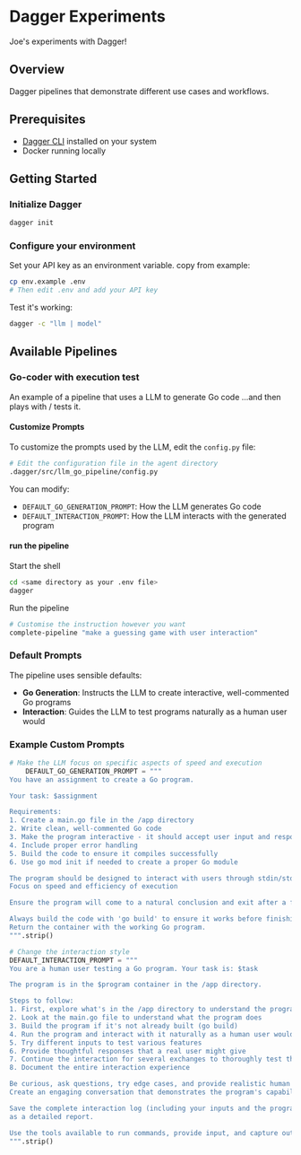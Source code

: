 # Dagger Experiments

Joe's experiments with Dagger!

## Overview

Dagger pipelines that demonstrate different use cases and workflows.

## Prerequisites

- [Dagger CLI](https://docs.dagger.io/install) installed on your system
- Docker running locally

## Getting Started

### Initialize Dagger

```bash
dagger init
```

### Configure your environment
Set your API key as an environment variable.
copy from example:
```bash
cp env.example .env
# Then edit .env and add your API key
```

Test it's working:
```bash
dagger -c "llm | model"
```

## Available Pipelines

### Go-coder with execution test
An example of a pipeline that uses a LLM to generate Go code
...and then plays with / tests it.

#### Customize Prompts
To customize the prompts used by the LLM, edit the `config.py` file:

```bash
# Edit the configuration file in the agent directory
.dagger/src/llm_go_pipeline/config.py
```

You can modify:
- `DEFAULT_GO_GENERATION_PROMPT`: How the LLM generates Go code
- `DEFAULT_INTERACTION_PROMPT`: How the LLM interacts with the generated program

#### run the pipeline

Start the shell
```bash
cd <same directory as your .env file>
dagger
```

Run the pipeline
```bash
# Customise the instruction however you want
complete-pipeline "make a guessing game with user interaction" 
```

### Default Prompts

The pipeline uses sensible defaults:

- **Go Generation**: Instructs the LLM to create interactive, well-commented Go programs
- **Interaction**: Guides the LLM to test programs naturally as a human user would

### Example Custom Prompts

```python
# Make the LLM focus on specific aspects of speed and execution
    DEFAULT_GO_GENERATION_PROMPT = """
You have an assignment to create a Go program.

Your task: $assignment

Requirements:
1. Create a main.go file in the /app directory
2. Write clean, well-commented Go code
3. Make the program interactive - it should accept user input and respond
4. Include proper error handling
5. Build the code to ensure it compiles successfully
6. Use go mod init if needed to create a proper Go module

The program should be designed to interact with users through stdin/stdout.
Focus on speed and efficiency of execution

Ensure the program will come to a natural conclusion and exit after a few exchanges (up to 20)

Always build the code with 'go build' to ensure it works before finishing.
Return the container with the working Go program.
""".strip()

# Change the interaction style
DEFAULT_INTERACTION_PROMPT = """
You are a human user testing a Go program. Your task is: $task

The program is in the $program container in the /app directory.

Steps to follow:
1. First, explore what's in the /app directory to understand the program structure
2. Look at the main.go file to understand what the program does
3. Build the program if it's not already built (go build)
4. Run the program and interact with it naturally as a human user would
5. Try different inputs to test various features
6. Provide thoughtful responses that a real user might give
7. Continue the interaction for several exchanges to thoroughly test the program
8. Document the entire interaction experience

Be curious, ask questions, try edge cases, and provide realistic human responses.
Create an engaging conversation that demonstrates the program's capabilities.

Save the complete interaction log (including your inputs and the program's outputs) 
as a detailed report.

Use the tools available to run commands, provide input, and capture output.
""".strip()
```
